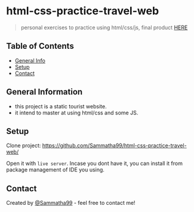 
#  html-css-practice-travel-web
> personal exercises to practice using html/css/js, final product [HERE](https://sammatha99.github.io/html-css-practice-travel-web/)


## Table of Contents
* [General Info](#general-information)
* [Setup](#setup)
* [Contact](#contact)


## General Information
- this project is a static tourist website.
- it intend to master at using html/css and some JS.

## Setup
Clone project: https://github.com/Sammatha99/html-css-practice-travel-web/

Open it with `live server`. Incase you dont have it, you can install it from package management of IDE you using.


## Contact
Created by [@Sammatha99](https://github.com/Sammatha99/) - feel free to contact me!


